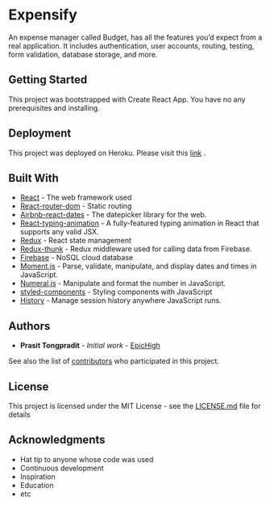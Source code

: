 # Expensify

An expense manager called Budget, has all the features you’d expect from a real application. It includes authentication, user accounts, routing, testing, form validation, database storage, and more.

## Getting Started

This project was bootstrapped with Create React App. You have no any prerequisites and installing.


## Deployment

This project was deployed on Heroku. Please visit this [link](https://my-expensifier.herokuapp.com/) .

## Built With

* [React](https://reactjs.org/) - The web framework used
* [React-router-dom](https://reacttraining.com/react-router/core/guides/philosophy) - Static routing
* [Airbnb-react-dates](https://github.com/airbnb/react-dates) - The datepicker library for the web.
* [React-typing-animation](https://github.com/adamjking3/react-typing-animation) - A fully-featured typing animation in React that supports any valid JSX.
* [Redux](https://redux.js.org/) - React state management
* [Redux-thunk](https://github.com/reduxjs/redux-thunk) - Redux middleware used for calling data from Firebase.
* [Firebase](https://firebase.google.com/) - NoSQL cloud database
* [Moment.js](https://momentjs.com/) - Parse, validate, manipulate, and display dates and times in JavaScript.
* [Numeral.js](http://numeraljs.com/) - Manipulate and format the number in JavaScript.
* [styled-components](https://www.styled-components.com/) - Styling components with JavaScript
* [History](https://www.npmjs.com/package/history) - Manage session history anywhere JavaScript runs.

## Authors
* **Prasit Tongpradit** - *Initial work* - [EpicHigh](https://github.com/EpicHigh)

See also the list of [contributors](https://github.com/EpicHigh/expensify/graphs/contributors) who participated in this project.

## License

This project is licensed under the MIT License - see the [LICENSE.md](LICENSE.md) file for details

## Acknowledgments

* Hat tip to anyone whose code was used
* Continuous development
* Inspiration
* Education
* etc